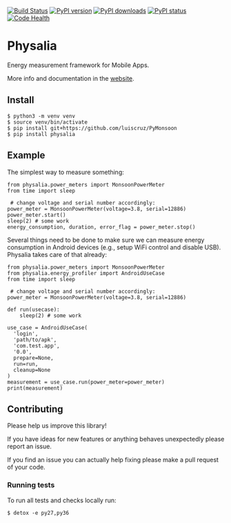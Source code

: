[![Build Status](https://travis-ci.org/TQRG/physalia.svg?branch=master)](https://travis-ci.org/TQRG/physalia)
[![PyPI version](https://badge.fury.io/py/physalia.svg)](https://badge.fury.io/py/physalia)
[![PyPI downloads](https://img.shields.io/pypi/d/physalia.svg)](https://pypi.python.org/pypi/physalia)
[![PyPI status](https://img.shields.io/pypi/status/physalia.svg)](https://pypi.python.org/pypi/physalia)
[![Code Health](https://landscape.io/github/TQRG/physalia/master/landscape.svg?style=flat)](https://landscape.io/github/TQRG/physalia/master)


# Physalia

Energy measurement framework for Mobile Apps.

More info and documentation in the [website](https://tqrg.github.io/physalia/).

## Install

```
$ python3 -m venv venv
$ source venv/bin/activate
$ pip install git+https://github.com/luiscruz/PyMonsoon
$ pip install physalia
```

## Example

The simplest way to measure something:

```
from physalia.power_meters import MonsoonPowerMeter
from time import sleep
 
 # change voltage and serial number accordingly:
power_meter = MonsoonPowerMeter(voltage=3.8, serial=12886) 
power_meter.start()
sleep(2) # some work
energy_consumption, duration, error_flag = power_meter.stop()
```

Several things need to be done to make sure we can measure energy consumption in Android devices (e.g., setup WiFi control and disable USB).
Physalia takes care of that already:



````
from physalia.power_meters import MonsoonPowerMeter
from physalia.energy_profiler import AndroidUseCase
from time import sleep

 # change voltage and serial number accordingly:
power_meter = MonsoonPowerMeter(voltage=3.8, serial=12886)

def run(usecase):
	sleep(2) # some work
	
use_case = AndroidUseCase(
  'login',
  'path/to/apk',
  'com.test.app',
  '0.0',
  prepare=None,
  run=run,
  cleanup=None
)
measurement = use_case.run(power_meter=power_meter)
print(measurement)
````

## Contributing

Please help us improve this library!

If you have ideas for new features or anything behaves unexpectedly please report an issue.

If you find an issue you can actually help fixing please make a pull request of your code.

### Running tests

To run all tests and checks locally run:

`$ detox -e py27,py36`
